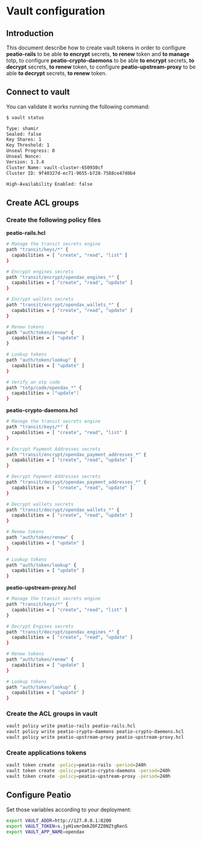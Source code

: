 # Vault configuration

## Introduction

This document describe how to create vault tokens in order to configure **peatio-rails** to be able **to encrypt** secrets, **to renew** token and **to manage** totp, to configure **peatio-crypto-daemons** to be able **to encrypt** secrets, **to decrypt** secrets, **to renew** token, to configure **peatio-upstream-proxy** to be able **to decrypt** secrets, **to renew** token. 

## Connect to vault

You can validate it works running the following command:
```bash
$ vault status

Type: shamir
Sealed: false
Key Shares: 1
Key Threshold: 1
Unseal Progress: 0
Unseal Nonce: 
Version: 1.3.4
Cluster Name: vault-cluster-650930cf
Cluster ID: 9f40327d-ec71-9655-b728-7588ce47d0b4

High-Availability Enabled: false
```

## Create ACL groups

### Create the following policy files

**peatio-rails.hcl**

```bash
# Manage the transit secrets engine
path "transit/keys/*" {
  capabilities = [ "create", "read", "list" ]
}

# Encrypt engines secrets
path "transit/encrypt/opendax_engines_*" {
  capabilities = [ "create", "read", "update" ]
}

# Encrypt wallets secrets
path "transit/encrypt/opendax_wallets_*" {
  capabilities = [ "create", "read", "update" ]
}

# Renew tokens
path "auth/token/renew" {
  capabilities = [ "update" ]
}

# Lookup tokens
path "auth/token/lookup" {
  capabilities = [ "update" ]
}

# Verify an otp code
path "totp/code/opendax_*" {
  capabilities = ["update"]
}
```

**peatio-crypto-daemons.hcl**

```bash
# Manage the transit secrets engine
path "transit/keys/*" {
  capabilities = [ "create", "read", "list" ]
}

# Encrypt Payment Addresses secrets
path "transit/encrypt/opendax_payment_addresses_*" {
  capabilities = [ "create", "read", "update" ]
}

# Decrypt Payment Addresses secrets
path "transit/decrypt/opendax_payment_addresses_*" {
  capabilities = [ "create", "read", "update" ]
}

# Decrypt wallets secrets
path "transit/decrypt/opendax_wallets_*" {
  capabilities = [ "create", "read", "update" ]
}

# Renew tokens
path "auth/token/renew" {
  capabilities = [ "update" ]
}

# Lookup tokens
path "auth/token/lookup" {
  capabilities = [ "update" ]
}
```

**peatio-upstream-proxy.hcl**

```bash
# Manage the transit secrets engine
path "transit/keys/*" {
  capabilities = [ "create", "read", "list" ]
}

# Decrypt Engines secrets
path "transit/decrypt/opendax_engines_*" {
  capabilities = [ "create", "read", "update" ]
}

# Renew tokens
path "auth/token/renew" {
  capabilities = [ "update" ]
}

# Lookup tokens
path "auth/token/lookup" {
  capabilities = [ "update" ]
}
```

### Create the ACL groups in vault

```bash
vault policy write peatio-rails peatio-rails.hcl
vault policy write peatio-crypto-daemons peatio-crypto-daemons.hcl
vault policy write peatio-upstream-proxy peatio-upstream-proxy.hcl
```

### Create applications tokens

```bash
vault token create -policy=peatio-rails -period=240h
vault token create -policy=peatio-crypto-daemons -period=240h
vault token create -policy=peatio-upstream-proxy -period=240h
```

## Configure Peatio

Set those variables according to your deployment:
```bash
export VAULT_ADDR=http://127.0.0.1:8200
export VAULT_TOKEN=s.jyH1vmrOmkZ0FZZ0NZtgRenS
export VAULT_APP_NAME=opendax
```
